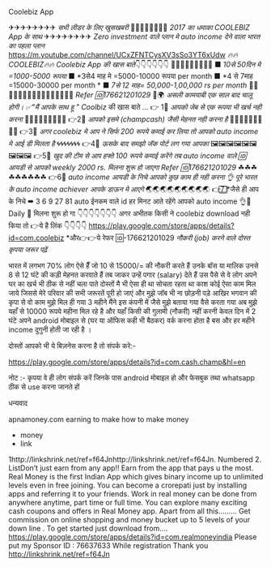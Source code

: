 Coolebiz App 

✈✈✈✈✈✈✈✈ *सभी लीडर के लिए खुसखबरी* 🏃🏃🏃🏃🏃🏃🏃🏃 *2017 का धमाका COOLEBIZ App के साथ* ✈✈✈✈✈✈✈✈ *Zero investment वाले प्लान मे auto income देने वाला भारत का पहला प्लान* https://m.youtube.com/channel/UCxZFNTCysXV3sSo3YT6xUdw *🔥🔥COOLEBIZ🔥🔥* *Coolebiz App की खास बाते*👇👇👇👇👇👇 💠💠💠💠💠💠💠💠💠 ■ *10से 50दिन मे =1000-5000 रूपया* ■ *3से4 माह मे =5000-10000 रूपया per month ■ *4 से 7माह =15000-30000 per month * ■ *7से 12 माह= 50,000-1,00,000 rs per month* 👍🏼👍🏼👆🏼👆🏼👆🏼👌🏼👌🏼👌🏼 *Refer 🆔176621201029* 🎯🌍 *असली कामयाबी एक साल बाद चालू होगी।* *✅"मैं आपके साथ हू "* *Coolbiz* की खास बाते ... 👉 1⃣ *आपको जेब से एक रूपया भी खर्च नही करना* 💠💠💠💠💠💠💠💠💠 👉2⃣ *आपको इसमे (champcash) जैसी मेहनत नही करना है* 🔰🔰🔰🔰🔰🔰🔰🔰🔰 👉3⃣ *अगर coolebiz मे आप ने सिर्फ 200 रूपये कमाई कर लिया तो आपको auto income मे आई डी मिलता है* 🌀🌀🌀🌀🌀🌀🌀 👉4⃣ *ऊसके बाद समझो जॅक पोर्ट लग गया आपका* 🖼🖼🖼🖼🖼🖼🖼🖼🖼 👉5⃣ *खुद की टीम से आप हफ्ते 100 रूपये कमाई करेंगे तब auto income वाले 🆔 आयडी से आपको weekly 2000 rs. मिलना शुरू हो जाएगा* *Refer 🆔176621201029* ☘☘☘☘☘☘☘☘☘ 👉6⃣ *auto income आयडी के निचे आपको कुछ काम ही नही करना 👌 पूरे भारत के auto income achiever आपके डाऊन मे आएगे* 🌏🌏🌏🌏🌏🌏🌏🌏🌏 👉7⃣ *जैसे ही आप के निचे ➡ 3 6 9 27 81 auto ईनकम वाले id हर मिनट आते रहेंगे आपको auto income 👌🏧 Daily 🏧 मिलना शुरू हो गा 👇👇👇👇👇👇👇 अगर अभीतक किसी ने coolebiz download नही किया तो 👉ये है लिंक 👇👇👇👇 https://play.google.com/store/apps/details?id=com.coolebiz *और👉👉ये रेफर 🆔-176621201029
*नौकरी (job) करने वाले दोस्त कृपया जरूर पढ़ें* 

भारत में लगभग 70% लोग ऐसे हैँ जो 10 से 15000/= की नौकरी करते हैं उनके बॉस या मालिक उनसे 8 से 12 घंटे की कड़ी मेहनत करवाते हैं तब जाकर उन्हें पगार (salary) देते हैं उस पैसे से वे लोग अपने घर का खर्च भी ठीक से नहीं चला पाते दोस्तों मै भी ऐसा ही था सोचता रहता था काश कोई ऐसा काम मिल जाये जिससे मेरे परिवार की सभी जरूरतें पूरी हो जाएं और मुझे जॉब भी ना छोड़नी पड़े आखिर भगवान की कृपा से वो काम मुझे मिल ही गया 3 महीने मैंने इस कंपनी में जैसे मुझे बताया गया वैसे करता गया अब मुझे यहाँ से 10000 रूपये महीना मिल रहे है और यहाँ किसी की गुलामी (नौकरी) नहीं करनी केवल दिन में 2 घंटे अपने android मोबाइल से (घर या ऑफिस कही भी बैठकर) वर्क करना होता है बस और हर महीने income दुगुनी होती जा रही है ।

दोस्तों आपको भी ये बिज़नेस करना है तो संपर्क करे:-

https://play.google.com/store/apps/details?id=com.cash.champ&hl=en

नोट :- कृपया वे ही लोग संपर्क करें जिनके पास android मोबाइल हो और फेसबुक तथा whatsapp ठीक से use करना जानते हों

धन्यवाद

apnamoney.com
earning to make
how to make money
- money
- link 

1http://linkshrink.net/ref=f64Jnhttp://linkshrink.net/ref=f64Jn. Numbered
2. ListDon’t just earn from any app!! Earn from the app that pays u the most. Real Money is the first Indian App which gives binary income up to unlimited levels even in free joining. You can become a crorepati just by installing apps and referring it to your friends. Work in real money can be done from anywhere anytime, part time or full time. You can explore many exciting cash coupons and offers in Real Money app. Apart from all this......... Get commission on online shopping and money bucket up to 5 levels of your down line . To get started just download from.... https://play.google.com/store/apps/details?id=com.realmoneyindia Please put my Sponsor ID : 76637633 While registration Thank you
http://linkshrink.net/ref=f64Jn
